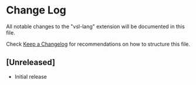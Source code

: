 # Change Log

All notable changes to the "vsl-lang" extension will be documented in this file.

Check [Keep a Changelog](http://keepachangelog.com/) for recommendations on how to structure this file.

## [Unreleased]

- Initial release
